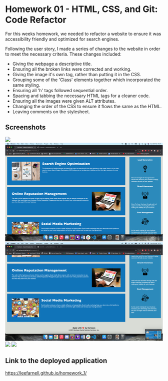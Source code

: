 # Homework 01 - HTML, CSS, and Git: Code Refactor

For this weeks homework, we needed to refactor a website to ensure it was accessibility friendly and optimized for search engines. 

Following the user story, I made a series of changes to the website in order to meet the necessary criteria. These changes included:

- Giving the webpage a descriptive title.
- Ensuring all the broken links were corrected and working.
- Giving the image it's own tag, rather than putting it in the CSS.
- Grouping some of the 'Class' elements together which incorporated the same styling.
- Ensuring all 'h' tags followed sequential order.
- Spacing and tabbing the necessary HTML tags for a cleaner code.
- Ensuring all the images were given ALT attributes.
- Changing the order of the CSS to ensure it flows the same as the HTML.
- Leaving comments on the stylesheet. 

## Screenshots
<img src ="./ReadMeScreenshots/Horiseon Screenshot 1.png" />
<img src ="./ReadMeScreenshots/Horiseon Screenshot 2.png" />
<img src ="./ReadMeScreenshots/Horiseon Screenshot 3.png" />
<img src ="./ReadMeScreenshots/Horiseon Screenshot 4.png" />
<img src ="./ReadMeScreenshots/Horiseon Screenshot 5.png" />
<img sec ="./ReadMeScreenshots/Horiseon Screenshot 6.png" />

## Link to the deployed application
https://leefarnell.github.io/homework_1/